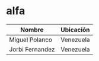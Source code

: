 # alfa

| Nombre | Ubicación |
| ------ | ------ |
| Miguel Polanco | Venezuela |
| Jorbi Fernandez | Venezuela |
